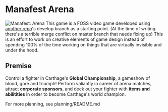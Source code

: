 # Manafest Arena
![Manafest: Arena](/Textures/logo.jpeg)
This game is a FOSS video game developed using [another repo](https://github.com/blukatstudios/FPS_Project)'s develop branch
as a starting point. (At the time of writing there's a terrible merge conflict on master branch that needs fixing up)
This is an effort to work on creative elements of game design instead of spending 100% of the time working on things
that are virtually invisible and under the hood.

## Premise

Control a fighter in Carthage's **Global Championship**, a gameshow of blood, gore and triumph! 
Perform valiantly in career of arena matches, attract **corporate sponsors**, and deck out
your fighter with **items and abilitities** in order to become Carthage's world champion.

For more planning, see planning/README.md
